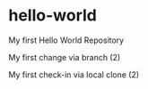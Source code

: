 # hello-world
My first Hello World Repository

My first change via branch (2)

My first check-in via local clone (2)
